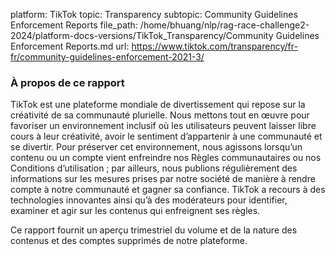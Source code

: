 platform: TikTok
topic: Transparency
subtopic: Community Guidelines Enforcement Reports
file_path: /home/bhuang/nlp/rag-race-challenge2-2024/platform-docs-versions/TikTok_Transparency/Community Guidelines Enforcement Reports.md
url: https://www.tiktok.com/transparency/fr-fr/community-guidelines-enforcement-2021-3/

### À propos de ce rapport

TikTok est une plateforme mondiale de divertissement qui repose sur la créativité de sa communauté plurielle. Nous mettons tout en œuvre pour favoriser un environnement inclusif où les utilisateurs peuvent laisser libre cours à leur créativité, avoir le sentiment d’appartenir à une communauté et se divertir. Pour préserver cet environnement, nous agissons lorsqu’un contenu ou un compte vient enfreindre nos Règles communautaires ou nos Conditions d’utilisation ; par ailleurs, nous publions régulièrement des informations sur les mesures prises par notre société de manière à rendre compte à notre communauté et gagner sa confiance. TikTok a recours à des technologies innovantes ainsi qu’à des modérateurs pour identifier, examiner et agir sur les contenus qui enfreignent ses règles.

Ce rapport fournit un aperçu trimestriel du volume et de la nature des contenus et des comptes supprimés de notre plateforme.